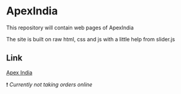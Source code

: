 # ApexIndia
 This repository will contain web pages of ApexIndia
 
   
   The site is built on raw html, css and js with a little help from slider.js 

## Link
[Apex India](https://apexindia.github.io/)

  ❗ _Currently not taking orders online_
